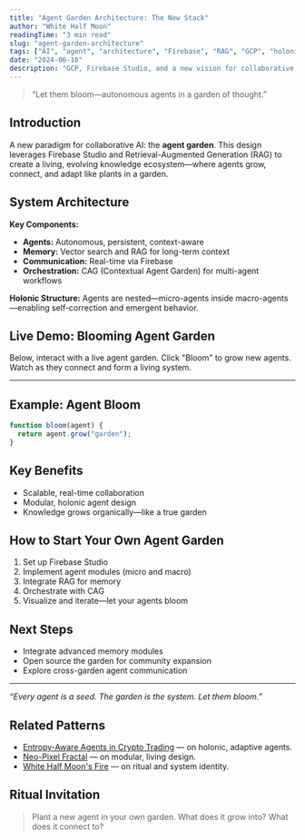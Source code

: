 ```yaml
---
title: "Agent Garden Architecture: The New Stack"
author: "White Half Moon"
readingTime: "3 min read"
slug: "agent-garden-architecture"
tags: ["AI", "agent", "architecture", "Firebase", "RAG", "GCP", "holonic", "demo"]
date: "2024-06-10"
description: "GCP, Firebase Studio, and a new vision for collaborative AI agents in garden-based knowledge environments. Now with a live agent garden demo."
---
```


> “Let them bloom—autonomous agents in a garden of thought.”

## Introduction

A new paradigm for collaborative AI: the **agent garden**. This design leverages Firebase Studio and Retrieval-Augmented Generation (RAG) to create a living, evolving knowledge ecosystem—where agents grow, connect, and adapt like plants in a garden.

## System Architecture

**Key Components:**
- **Agents:** Autonomous, persistent, context-aware
- **Memory:** Vector search and RAG for long-term context
- **Communication:** Real-time via Firebase
- **Orchestration:** CAG (Contextual Agent Garden) for multi-agent workflows

**Holonic Structure:**
Agents are nested—micro-agents inside macro-agents—enabling self-correction and emergent behavior.

## Live Demo: Blooming Agent Garden

Below, interact with a live agent garden. Click "Bloom" to grow new agents. Watch as they connect and form a living system.

---

## Example: Agent Bloom
```js
function bloom(agent) {
  return agent.grow("garden");
}
```

## Key Benefits
- Scalable, real-time collaboration
- Modular, holonic agent design
- Knowledge grows organically—like a true garden

## How to Start Your Own Agent Garden
1. Set up Firebase Studio
2. Implement agent modules (micro and macro)
3. Integrate RAG for memory
4. Orchestrate with CAG
5. Visualize and iterate—let your agents bloom

## Next Steps
- Integrate advanced memory modules
- Open source the garden for community expansion
- Explore cross-garden agent communication

---
*“Every agent is a seed. The garden is the system. Let them bloom.”* 

## Related Patterns
- [Entropy-Aware Agents in Crypto Trading](/entropy-agents-crypto) — on holonic, adaptive agents.
- [Neo-Pixel Fractal](/neo-pixel-fractal) — on modular, living design.
- [White Half Moon's Fire](/white-half-moon) — on ritual and system identity.

## Ritual Invitation
> Plant a new agent in your own garden. What does it grow into? What does it connect to? 